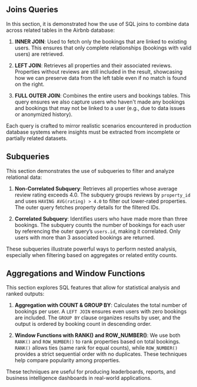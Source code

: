 ## Joins Queries

In this section, it is demonstrated how the use of SQL joins to combine data across related tables in the Airbnb database:

1. **INNER JOIN**: Used to fetch only the bookings that are linked to existing users. This ensures that only complete relationships (bookings with valid users) are retrieved.

2. **LEFT JOIN**: Retrieves all properties and their associated reviews. Properties without reviews are still included in the result, showcasing how we can preserve data from the left table even if no match is found on the right.

3. **FULL OUTER JOIN**: Combines the entire users and bookings tables. This query ensures we also capture users who haven't made any bookings and bookings that may not be linked to a user (e.g., due to data issues or anonymized history).

Each query is crafted to mirror realistic scenarios encountered in production database systems where insights must be extracted from incomplete or partially related datasets.

## Subqueries

This section demonstrates the use of subqueries to filter and analyze relational data:

1. **Non-Correlated Subquery**: Retrieves all properties whose average review rating exceeds 4.0. The subquery groups reviews by `property_id` and uses `HAVING AVG(rating) > 4.0` to filter out lower-rated properties. The outer query fetches property details for the filtered IDs.

2. **Correlated Subquery**: Identifies users who have made more than three bookings. The subquery counts the number of bookings for each user by referencing the outer query’s `users.id`, making it correlated. Only users with more than 3 associated bookings are returned.

These subqueries illustrate powerful ways to perform nested analysis, especially when filtering based on aggregates or related entity counts.

## Aggregations and Window Functions

This section explores SQL features that allow for statistical analysis and ranked outputs:

1. **Aggregation with COUNT & GROUP BY**: Calculates the total number of bookings per user. A `LEFT JOIN` ensures even users with zero bookings are included. The `GROUP BY` clause organizes results by user, and the output is ordered by booking count in descending order.

2. **Window Functions with RANK() and ROW_NUMBER()**: We use both `RANK()` and `ROW_NUMBER()` to rank properties based on total bookings. `RANK()` allows ties (same rank for equal counts), while `ROW_NUMBER()` provides a strict sequential order with no duplicates. These techniques help compare popularity among properties.

These techniques are useful for producing leaderboards, reports, and business intelligence dashboards in real-world applications.

